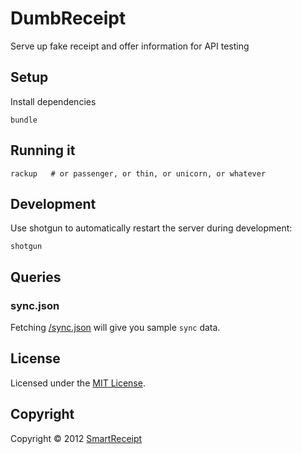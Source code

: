 DumbReceipt
===========

Serve up fake receipt and offer information for API testing

Setup
-----

Install dependencies

    bundle

Running it
----------

    rackup   # or passenger, or thin, or unicorn, or whatever

Development
-----------

Use shotgun to automatically restart the server during development:

    shotgun

Queries
-------

### sync.json

Fetching [/sync.json](/sync.json) will give you sample `sync` data.

License
-------
Licensed under the [MIT License](http://www.opensource.org/licenses/MIT).

Copyright
---------

Copyright © 2012 [SmartReceipt](http://receipt.com)
